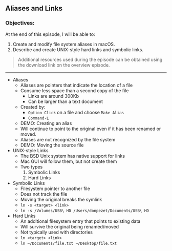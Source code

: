 ## Aliases and Links 

### Objectives:

At the end of this episode, I will be able to:

1. Create and modify file system aliases in macOS. 
2. Describe and create UNIX-style hard links and symbolic links. 

>Additional resources used during the episode can be obtained using the download link on the overview episode.

-----------------------------------------------------------

* Aliases
	+ Aliases are pointers that indicate the location of a file
	+ Consume less space than a second copy of the file
		- Links are around 300Kb
		- Can be larger than a text document
	+ Created by:
		- `Option-Click` on a file and choose `Make Alias`
		- `Command-L`
	+ DEMO: Creating an alias
	+ Will continue to point to the original even if it has been renamed or moved.
	+ Aliases are not recognized by the file system
	+ DEMO: Moving the source file
* UNIX-style Links
	+ The BSD Unix system has native support for links
	+ Mac GUI will follow them, but not create them
	+ Two types
		1. Symbolic Links
		2. Hard Links
* Symbolic Links
	- Filesystem pointer to another file
	- Does not track the file
	- Moving the original breaks the symlink
	- `ln -s <target> <link>`
	- `ln -s /Volumes/USB\ HD /Users/donpezet/Documents/USB\ HD`
* Hard Links
	- An additional filesystem entry that points to existing data
	- Will survive the original being renamed/moved
	- Not typically used with directories
	- `ln <target> <link>`
	- `ln ~/Documents/file.txt ~/Desktop/file.txt`
